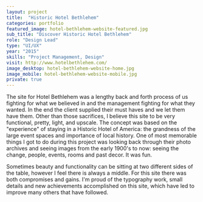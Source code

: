 ```yaml
---
layout: project
title:  "Historic Hotel Bethlehem"
categories: portfolio
featured_image: hotel-bethlehem-website-featured.jpg
sub_title: "Discover Historic Hotel Bethlehem"
role: "Design Lead"
type: "UI/UX"
year: "2015"
skills: "Project Management, Design"
visit: http://www.hotelbethlehem.com/
image_desktop: hotel-bethlehem-website-home.jpg
image_mobile: hotel-bethlehem-website-mobile.jpg
private: true
---
```


The site for Hotel Bethlehem was a lengthy back and forth process of us fighting
for what we believed in and the management fighting for what they wanted. In the
end the client supplied their must haves and we let them have them.
Other than those sacrifices, I believe this site to be very functional, pretty,
light, and upscale. The concept was based on the "experience" of staying in a
Historic Hotel of America: the grandness of the large event spaces and importance
of local history. One of most memorable things I got to do during this project was
looking back through their photo archives and seeing images from the early 1900's
to now: seeing the change, people, events, rooms and past decor. It was fun.

Sometimes beauty and functionality can be sitting at two different sides of
the table, however I feel there is always a middle. For this site there
was both compromises and gains. I'm proud of the typography work, small details
and new achievements accomplished on this site, which have led to improve many
others that have followed.
